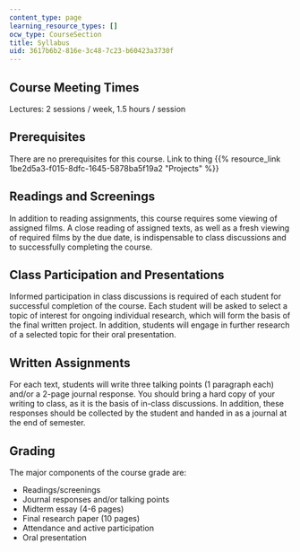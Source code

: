 ```yaml
---
content_type: page
learning_resource_types: []
ocw_type: CourseSection
title: Syllabus
uid: 3617b6b2-816e-3c48-7c23-b60423a3730f
---
```

## Course Meeting Times

Lectures: 2 sessions / week, 1.5 hours / session

## Prerequisites

There are no prerequisites for this course. Link to thing {{% resource_link 1be2d5a3-f015-8dfc-1645-5878ba5f19a2 "Projects" %}}

## Readings and Screenings

In addition to reading assignments, this course requires some viewing of assigned films. A close reading of assigned texts, as well as a fresh viewing of required films by the due date, is indispensable to class discussions and to successfully completing the course.

## Class Participation and Presentations

Informed participation in class discussions is required of each student for successful completion of the course. Each student will be asked to select a topic of interest for ongoing individual research, which will form the basis of the final written project. In addition, students will engage in further research of a selected topic for their oral presentation.

## Written Assignments

For each text, students will write three talking points (1 paragraph each) and/or a 2-page journal response. You should bring a hard copy of your writing to class, as it is the basis of in-class discussions. In addition, these responses should be collected by the student and handed in as a journal at the end of semester.

## Grading

The major components of the course grade are:

- Readings/screenings
- Journal responses and/or talking points
- Midterm essay (4-6 pages)
- Final research paper (10 pages)
- Attendance and active participation
- Oral presentation